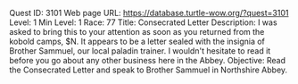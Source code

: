 Quest ID: 3101
Web page URL: https://database.turtle-wow.org/?quest=3101
Level: 1
Min Level: 1
Race: 77
Title: Consecrated Letter
Description: I was asked to bring this to your attention as soon as you returned from the kobold camps, $N. It appears to be a letter sealed with the insignia of Brother Sammuel, our local paladin trainer. I wouldn't hesitate to read it before you go about any other business here in the Abbey.
Objective: Read the Consecrated Letter and speak to Brother Sammuel in Northshire Abbey.
